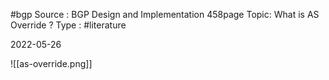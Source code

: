 #bgp 
Source : BGP Design and Implementation  458page
Topic:  What is AS Override ? 
Type : #literature

2022-05-26

![[as-override.png]]
